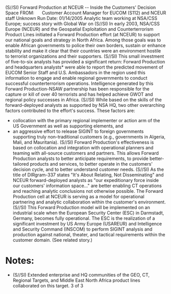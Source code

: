 (S//SI) Forward Production at NCEUR -- Inside the Customers' Decision Space
FROM: $\quad$ Customer Account Manager for EUCOM (S112) and NCEUR staff
Unknown
Run Date: 01/14/2005
Analytic team working at NSA/CSS Europe; success story with Global War on
(S//SI) In early 2003, NSA/CSS Europe (NCEUR) and the Geospatial Exploitation and Counterterrorism Product Lines initiated a Forward Production effort (at NCEUR) to support our national goals and strategy in North Africa. Among those goals was to enable African governments to police their own borders, sustain or enhance stability and make it clear that their countries were an environment hostile to terrorist organizations and their supporters.
(S//SI) This small investment of five-to-six analysts has provided a significant return: Forward Production and headquarters analysts* were able to report the predicted movement of EUCOM Senior Staff and U.S. Ambassadors in the region used this information to engage and enable regional governments to conduct successful counterterrorism operations. Intelligence generated by this Forward Production-NSAW partnership has been responsible for the capture or kill of over 40 terrorists and has helped achieve GWOT and regional policy successes in Africa.
(S//SI) While based on the skills of the forward-deployed analysts as supported by NSA HQ, two other overarching factors contributed to the effort's success. These factors are:

- collocation with the primary regional implementer or action arm of the US Government as well as supporting elements, and
- an aggressive effort to release SIGINT to foreign governments supporting truly non-traditional customers (e.g., governments in Algeria, Mali, and Mauritania).
(S//SI) Forward Production's effectiveness is based on collocation and integration with operational planners and teaming with all-source customers and partners. This allows Forward Production analysts to better anticipate requirements, to provide better-tailored products and services, to better operate in the customers' decision cycle, and to better understand customer needs.
(S//SI) As the title of DIRgram-337 states "It's About Relating, Not Disseminating" and NCEUR forward-deployed analysts as "our expeditionary force inside our customers' information space..." are better enabling CT operations and reaching analytic conclusions not otherwise possible. The Forward Production cell at NCEUR is serving as a model for operational partnering and analytic collaboration within the customer's environment.
(S//SI) This Forward Production model will be implemented on an industrial scale when the European Security Center (ESC) in Darmstadt, Germany, becomes fully operational. The ESC is the realization of a significant investment by US Army Europe (USAREUR) and Intelligence and Security Command (INSCOM) to perform SIGINT analysis and production against national, theater, and tactical requirements within the customer domain. (See related story.)


# Notes: 

* (S//SI) Extended enterprise and HQ communities of the GEO, CT, Regional Targets, and Middle East North Africa product lines collaborated on this target.
3 of 3

